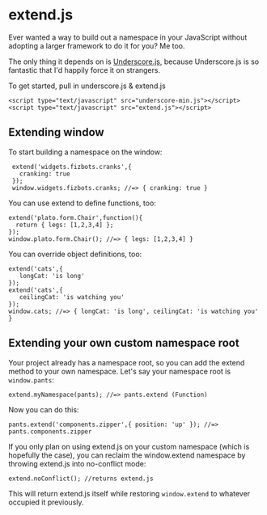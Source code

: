 # extend.js

Ever wanted a way to build out a namespace in your JavaScript without adopting a larger framework to do it for you? Me too.

The only thing it depends on is [Underscore.js](http://documentcloud.github.com/underscore/), because Underscore.js is so fantastic that I'd happily force it on strangers.

To get started, pull in underscore.js & extend.js

    <script type="text/javascript" src="underscore-min.js"></script>
    <script type="text/javascript" src="extend.js"></script>

## Extending window

To start building a namespace on the window:

     extend('widgets.fizbots.cranks',{
       cranking: true
     });
     window.widgets.fizbots.cranks; //=> { cranking: true }

You can use extend to define functions, too:

    extend('plato.form.Chair',function(){
      return { legs: [1,2,3,4] };
    }); 
    window.plato.form.Chair(); //=> { legs: [1,2,3,4] }

You can override object definitions, too:

    extend('cats',{
       longCat: 'is long'
    });
    extend('cats',{
       ceilingCat: 'is watching you'
    });
    window.cats; //=> { longCat: 'is long', ceilingCat: 'is watching you' }

## Extending your own custom namespace root

Your project already has a namespace root, so you can add the extend method to your own namespace. Let's say your namespace root is `window.pants`:

    extend.myNamespace(pants); //=> pants.extend (Function)

Now you can do this:

    pants.extend('components.zipper',{ position: 'up' }); //=> pants.components.zipper 

If you only plan on using extend.js on your custom namespace (which is hopefully the case), you can reclaim the window.extend namespace by throwing extend.js into no-conflict mode:

    extend.noConflict(); //returns extend.js 

This will return extend.js itself while restoring `window.extend` to whatever occupied it previously.